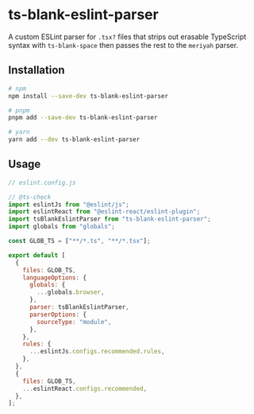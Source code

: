 # ts-blank-eslint-parser

A custom ESLint parser for `.tsx?` files that strips out erasable TypeScript syntax with `ts-blank-space` then passes the rest to the `meriyah` parser.

## Installation

```bash
# npm
npm install --save-dev ts-blank-eslint-parser

# pnpm
pnpm add --save-dev ts-blank-eslint-parser

# yarn
yarn add --dev ts-blank-eslint-parser
```

## Usage

```js
// eslint.config.js

// @ts-check
import eslintJs from "@eslint/js";
import eslintReact from "@eslint-react/eslint-plugin";
import tsBlankEslintParser from "ts-blank-eslint-parser";
import globals from "globals";

const GLOB_TS = ["**/*.ts", "**/*.tsx"];

export default [
  {
    files: GLOB_TS,
    languageOptions: {
      globals: {
        ...globals.browser,
      },
      parser: tsBlankEslintParser,
      parserOptions: {
        sourceType: "module",
      },
    },
    rules: {
      ...eslintJs.configs.recommended.rules,
    },
  },
  {
    files: GLOB_TS,
    ...eslintReact.configs.recommended,
  },
];
```
